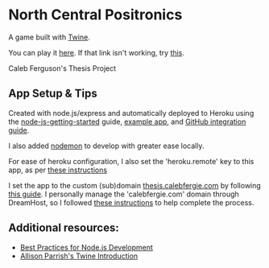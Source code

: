# North Central Positronics

A game built with [Twine](https://twinery.org/).

You can play it [here](https://thesis.calebfergie.com/). If that link isn't working, try [this](https://north-central-positronics.herokuapp.com/).

Caleb Ferguson's Thesis Project

## App Setup & Tips
Created with node.js/express and automatically deployed to Heroku using the [node-js-getting-started](https://devcenter.heroku.com/articles/getting-started-with-nodejs) guide, [example app](https://github.com/heroku/node-js-getting-started), and [GitHub integration guide](https://devcenter.heroku.com/articles/github-integration).

I also added [nodemon](https://nodemon.io/) to develop with greater ease locally.

For ease of heroku configuration, I also set the 'heroku.remote' key to this app, as per [these instructions](https://stackoverflow.com/questions/17497947/is-there-a-way-to-set-a-default-app-for-heroku-toolbet)

I set the app to the custom (sub)domain [thesis.calebfergie.com](thesis.calebfergie.com) by following [this guide](https://devcenter.heroku.com/articles/custom-domains). I personally manage the 'calebfergie.com' domain through DreamHost, so I followed [these instructions](https://help.dreamhost.com/hc/en-us/articles/115000760591-Setting-your-domain-to-DNS-Only-) to help complete the process.

## Additional resources:
- [Best Practices for Node.js Development](https://devcenter.heroku.com/articles/node-best-practices)
- [Allison Parrish's Twine Introduction](http://catn.decontextualize.com/twine/)
